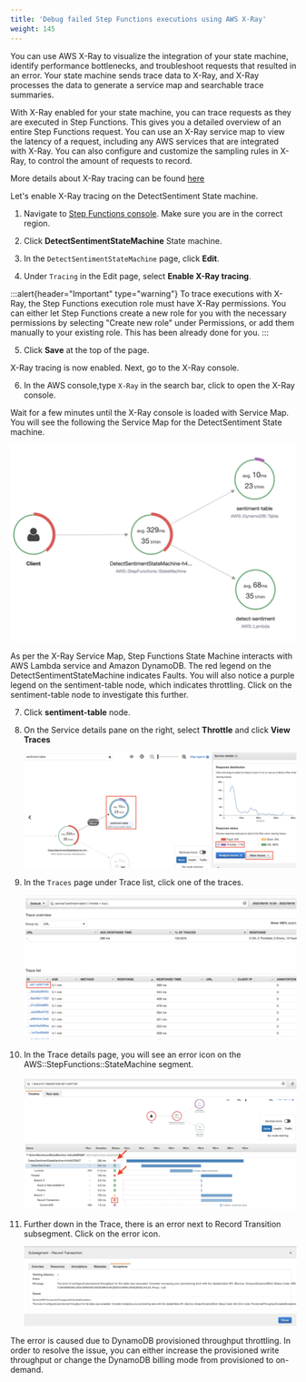 ```yaml
---
title: 'Debug failed Step Functions executions using AWS X-Ray'
weight: 145
---
```


You can use AWS X-Ray to visualize the integration of your state machine, identify performance bottlenecks, and troubleshoot requests that resulted in an error. Your state machine sends trace data to X-Ray, and X-Ray processes the data to generate a service map and searchable trace summaries.

With X-Ray enabled for your state machine, you can trace requests as they are executed in Step Functions. This gives you a detailed overview of an entire Step Functions request. You can use an X-Ray service map to view the latency of a request, including any AWS services that are integrated with X-Ray. You can also configure and customize the sampling rules in X-Ray, to control the amount of requests to record.

More details about X-Ray tracing can be found [here](https://docs.aws.amazon.com/step-functions/latest/dg/concepts-xray-tracing.html)

Let's enable X-Ray tracing on the DetectSentiment State machine.

1. Navigate to [Step Functions console](https://console.aws.amazon.com/states/home). Make sure you are in the correct region.

2. Click **DetectSentimentStateMachine** State machine.

3. In the `DetectSentimentStateMachine` page, click **Edit**.

4. Under `Tracing` in the Edit page, select **Enable X-Ray tracing**.

:::alert{header="Important" type="warning"}
To trace executions with X-Ray, the Step Functions execution role must have X-Ray permissions. You can either let Step Functions create a new role for you with the necessary permissions by selecting "Create new role" under Permissions, or add them manually to your existing role. This has been already done for you.
:::

5. Click **Save** at the top of the page.

X-Ray tracing is now enabled. Next, go to the X-Ray console.

6. In the AWS console,type `X-Ray` in the search bar, click to open the X-Ray console.

Wait for a few minutes until the X-Ray console is loaded with Service Map. You will see the following the Service Map for the DetectSentiment State machine. 

   ![Service Map](/static/img/module-12/x-ray-service-map.png)

As per the X-Ray Service Map, Step Functions State Machine interacts with AWS Lambda service and Amazon DynamoDB. 
The red legend on the DetectSentimentStateMachine indicates Faults. You will also notice a purple legend on the sentiment-table node, which indicates throttling. Click on the sentiment-table node to investigate this further.

7. Click **sentiment-table** node.

8. On the Service details pane on the right, select **Throttle** and click **View Traces**

   ![View Traces](/static/img/module-12/x-ray-view-traces.png)

9. In the `Traces` page under Trace list, click one of the traces. 

   ![View Traces](/static/img/module-12/x-ray-traces-list.png)

10. In the Trace details page, you will see an error icon on the AWS::StepFunctions::StateMachine segment.

    ![View Traces](/static/img/module-12/x-ray-trace-error.png)

11. Further down in the Trace, there is an error next to Record Transition subsegment. Click on the error icon.

    ![View Traces](/static/img/module-12/x-ray-exception.png)

The error is caused due to DynamoDB provisioned throughput throttling. In order to resolve the issue, you can either increase the provisioned write throughput or change the DynamoDB billing mode from provisioned to on-demand.








